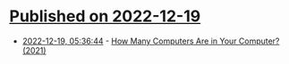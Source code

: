 # [Published on 2022-12-19](index.md)

* [2022-12-19, 05:36:44](https://news.ycombinator.com/item?id=34048881) - [How Many Computers Are in Your Computer? (2021)](https://www.gwern.net/Computers)
